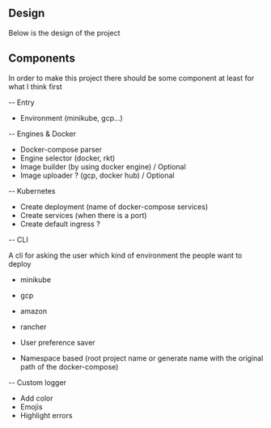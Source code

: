 ## Design

Below is the design of the project

## Components

In order to make this project there should be some component at least for what I think first

-- Entry

- Environment (minikube, gcp...)

-- Engines & Docker

- Docker-compose parser
- Engine selector (docker, rkt)
- Image builder (by using docker engine) / Optional
- Image uploader ? (gcp, docker hub) / Optional

-- Kubernetes

- Create deployment (name of docker-compose services)
- Create services (when there is a port)
- Create default ingress ?


-- CLI

A cli for asking the user which kind of environment the people want to deploy

- minikube
- gcp
- amazon
- rancher


- User preference saver
- Namespace based (root project name or generate name with the original path of the docker-compose)

-- Custom logger

- Add color
- Emojis 
- Highlight errors


